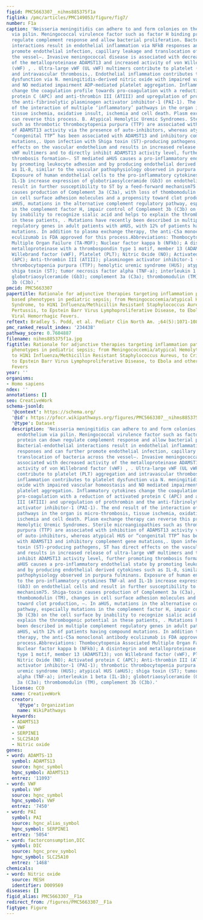 ```yaml
---
figid: PMC5663307__nihms885375f1a
figlink: /pmc/articles/PMC149053/figure/fig7/
number: F1a
caption: 'Neisseria meningitidis can adhere to and form colonies on the vascular endothelium
  via pilin. Meningococcal virulence factor such as factor H binding protein can down
  regulate complement response and allow bacterial proliferation. Bacterial-endothelial
  interactions result in endothelial inflammation via NFkB responses and can further
  promote endothelial infection, capillary leakage and translocation of bacteria across
  the vessel–. Invasive meningococcal disease is associated with decreased activity
  of the metalloproteinase ADAMST13 and increased activity of von Willebrand factor
  (vWF) , . Ultra-large vWF (UL vWF) multimers contribute to platelet (PLT) aggregation
  and intravascular thrombosis,. Endothelial inflammation contributes to platelet
  dysfunction via N. meningitidis-derived nitric oxide with impaired vascular homeostasis
  and NO mediated impairment ADP-mediated platelet aggregation. Inflammatory cytokines
  change the coagulation profile towards pro-coagulation with a reduction of activated
  protein C (APC) and anti-thrombin III (ATIII) and upregulation of prothrombin and
  the anti-fibrinolytic plasminogen activator inhibitor-1 (PAI-1). The end result
  of the interaction of multiple ‘inflammatory’ pathways in the organ is micro-thrombosis,
  tissue ischemia, oxidative insult, ischemia and cell death. Plasm exchange therapy
  can reverse this process. B. Atypical Hemolytic Uremic Syndromes. Sterile microangiopathies
  such as thrombotic thrombocytopenia purpura (TTP) are associated with inhibition
  of ADAMST13 activity via the presence of auto-inhibitors, whereas atypical HUS or
  “congenital TTP” has been associated with ADAMST13 and inhibitory complement gene
  mutations,. Upon infection with Shiga toxin (ST)-producing pathogens, ST has direct
  effects on the vascular endothelium and results in increased release of ultra-large
  vWF multimers and to directly inhibit ADAMST13 activity level, further promoting
  thrombosis formation–. ST mediated aHUS causes a pro-inflammatory endothelial state
  by promoting leukocyte adhesion and by producing endothelial derived cytokines such
  as IL-8, similar to the vascular pathophysiology observed in purpura fulminans.
  Exposure of human endothelial cells to the pro-inflammatory cytokines TNF-al and
  IL-1b increase expression of globotriaosylceramide (Gb3) on endothelial cells and
  result in further susceptibility to ST by a feed-forward mechanism75. Shiga-toxin
  causes production of Complement 3a (C3a), with loss of thombomodulin (TM), changes
  in cell surface adhesion molecules and a propensity toward clot production, –. In
  aHUS, mutations in the alternative complement regulatory pathway, especially mutations
  in the complement factor H, impair control of Complement 3b (C3b) on the cell surface
  by inability to recognize sialic acid and helps to explain the thrombogenic potential
  in these patients, . Mutations have recently been described in multiple complement
  regulatory genes in adult patients with aHUS, with 12% of patients having compound
  mutations. In addition to plasma exchange therapy, the anti-C5a monoclonal antibody
  eculizumab is FDA approved for this process.Abbreviations: Thombocytopenia Associated
  Multiple Organ Failure (TA-MOF); Nuclear factor kappa b (NFkb); A disintegrin and
  metalloproteinase with a thrombospondin type 1 motif, member 13 (ADAMST13); von
  Willebrand factor (vWF), Platelet (PLT); Nitric Oxide (NO); Activated protein C
  (APC); Anti-thrombin III (ATIII); plasminogen activator inhibitor-1 (PAI-1); thrombotic
  thrombocytopenia purpura (TTP); hemolytic uremic syndrome (HUS); atypical HUS (aHUS);
  shiga toxin (ST); tumor necrosis factor alpha (TNF-a); interleukin 1 beta (IL-1b);
  globotriaosylceramide (Gb3); complement 3a (C3a); thrombomodulin (TM), complement
  3b (C3b).'
pmcid: PMC5663307
papertitle: Rationale for adjunctive therapies targeting inflammation pathobiology
  based phenotypes in pediatric sepsis; from Meningococcemia/atypical Hemolytic Uremic
  Syndrome, to H1N1 Influenza/Methicillin Resistant Staphylococcus Aureus, to Critical
  Pertussis, to Epstein Barr Virus Lymphoproliferative Disease, to Ebola and other
  Viral Hemorrhagic Fevers.
reftext: Bradley S. Podd, et al. Pediatr Clin North Am. ;64(5):1071-1088.
pmc_ranked_result_index: '234438'
pathway_score: 0.7604887
filename: nihms885375f1a.jpg
figtitle: Rationale for adjunctive therapies targeting inflammation pathobiology based
  phenotypes in pediatric sepsis; from Meningococcemia/atypical Hemolytic Uremic Syndrome,
  to H1N1 Influenza/Methicillin Resistant Staphylococcus Aureus, to Critical Pertussis,
  to Epstein Barr Virus Lymphoproliferative Disease, to Ebola and other Viral Hemorrhagic
  Fevers
year: ''
organisms:
- Homo sapiens
ndex: ''
annotations: []
seo: CreativeWork
schema-jsonld:
  '@context': https://schema.org/
  '@id': https://pfocr.wikipathways.org/figures/PMC5663307__nihms885375f1a.html
  '@type': Dataset
  description: 'Neisseria meningitidis can adhere to and form colonies on the vascular
    endothelium via pilin. Meningococcal virulence factor such as factor H binding
    protein can down regulate complement response and allow bacterial proliferation.
    Bacterial-endothelial interactions result in endothelial inflammation via NFkB
    responses and can further promote endothelial infection, capillary leakage and
    translocation of bacteria across the vessel–. Invasive meningococcal disease is
    associated with decreased activity of the metalloproteinase ADAMST13 and increased
    activity of von Willebrand factor (vWF) , . Ultra-large vWF (UL vWF) multimers
    contribute to platelet (PLT) aggregation and intravascular thrombosis,. Endothelial
    inflammation contributes to platelet dysfunction via N. meningitidis-derived nitric
    oxide with impaired vascular homeostasis and NO mediated impairment ADP-mediated
    platelet aggregation. Inflammatory cytokines change the coagulation profile towards
    pro-coagulation with a reduction of activated protein C (APC) and anti-thrombin
    III (ATIII) and upregulation of prothrombin and the anti-fibrinolytic plasminogen
    activator inhibitor-1 (PAI-1). The end result of the interaction of multiple ‘inflammatory’
    pathways in the organ is micro-thrombosis, tissue ischemia, oxidative insult,
    ischemia and cell death. Plasm exchange therapy can reverse this process. B. Atypical
    Hemolytic Uremic Syndromes. Sterile microangiopathies such as thrombotic thrombocytopenia
    purpura (TTP) are associated with inhibition of ADAMST13 activity via the presence
    of auto-inhibitors, whereas atypical HUS or “congenital TTP” has been associated
    with ADAMST13 and inhibitory complement gene mutations,. Upon infection with Shiga
    toxin (ST)-producing pathogens, ST has direct effects on the vascular endothelium
    and results in increased release of ultra-large vWF multimers and to directly
    inhibit ADAMST13 activity level, further promoting thrombosis formation–. ST mediated
    aHUS causes a pro-inflammatory endothelial state by promoting leukocyte adhesion
    and by producing endothelial derived cytokines such as IL-8, similar to the vascular
    pathophysiology observed in purpura fulminans. Exposure of human endothelial cells
    to the pro-inflammatory cytokines TNF-al and IL-1b increase expression of globotriaosylceramide
    (Gb3) on endothelial cells and result in further susceptibility to ST by a feed-forward
    mechanism75. Shiga-toxin causes production of Complement 3a (C3a), with loss of
    thombomodulin (TM), changes in cell surface adhesion molecules and a propensity
    toward clot production, –. In aHUS, mutations in the alternative complement regulatory
    pathway, especially mutations in the complement factor H, impair control of Complement
    3b (C3b) on the cell surface by inability to recognize sialic acid and helps to
    explain the thrombogenic potential in these patients, . Mutations have recently
    been described in multiple complement regulatory genes in adult patients with
    aHUS, with 12% of patients having compound mutations. In addition to plasma exchange
    therapy, the anti-C5a monoclonal antibody eculizumab is FDA approved for this
    process.Abbreviations: Thombocytopenia Associated Multiple Organ Failure (TA-MOF);
    Nuclear factor kappa b (NFkb); A disintegrin and metalloproteinase with a thrombospondin
    type 1 motif, member 13 (ADAMST13); von Willebrand factor (vWF), Platelet (PLT);
    Nitric Oxide (NO); Activated protein C (APC); Anti-thrombin III (ATIII); plasminogen
    activator inhibitor-1 (PAI-1); thrombotic thrombocytopenia purpura (TTP); hemolytic
    uremic syndrome (HUS); atypical HUS (aHUS); shiga toxin (ST); tumor necrosis factor
    alpha (TNF-a); interleukin 1 beta (IL-1b); globotriaosylceramide (Gb3); complement
    3a (C3a); thrombomodulin (TM), complement 3b (C3b).'
  license: CC0
  name: CreativeWork
  creator:
    '@type': Organization
    name: WikiPathways
  keywords:
  - ADAMTS13
  - VWF
  - SERPINE1
  - SLC25A10
  - Nitric oxide
genes:
- word: ADAMTS-13
  symbol: ADAMTS13
  source: hgnc_symbol
  hgnc_symbol: ADAMTS13
  entrez: '11093'
- word: VWF
  symbol: VWF
  source: hgnc_symbol
  hgnc_symbol: VWF
  entrez: '7450'
- word: PAI
  symbol: PAI
  source: hgnc_alias_symbol
  hgnc_symbol: SERPINE1
  entrez: '5054'
- word: factorconsumption,DIC
  symbol: DIC
  source: hgnc_prev_symbol
  hgnc_symbol: SLC25A10
  entrez: '1468'
chemicals:
- word: Nitric oxide
  source: MESH
  identifier: D009569
diseases: []
figid_alias: PMC5663307__F1a
redirect_from: /figures/PMC5663307__F1a
figtype: Figure
---
```

